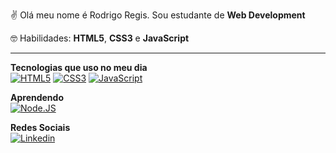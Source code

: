 ✌ Olá meu nome é Rodrigo Regis. Sou estudante de <strong>Web Development</strong>

🤓 Habilidades: <strong>HTML5</strong>, <strong>CSS3</strong> e <strong>JavaScript</strong>

<hr>

<strong>Tecnologias que uso no meu dia</strong><br> 
[![HTML5](https://img.shields.io/badge/HTML-ff0000?style=for-the-badge&logo=html5&logoColor=white)]()
[![CSS3](https://img.shields.io/badge/CSS-0b1eed?&style=for-the-badge&logo=css3&logoColor=white)]()
[![JavaScript](https://img.shields.io/badge/JavaScript-F7DF1E?style=for-the-badge&logo=javascript&logoColor=black)]()

<strong>Aprendendo</strong><br>
[![Node.JS](https://img.shields.io/badge/Node.js-43853D?style=for-the-badge&logo=node.js&logoColor=white)]()

<strong>Redes Sociais</strong><br>
[![Linkedin](https://img.shields.io/badge/LinkedIn-0077B5?style=for-the-badge&logo=linkedin&logoColor=white)](https://www.linkedin.com/in/rodrigo-silva-regis
)
